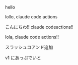 hello

lollo, claude code actions

こんにちわ!! claude codeactions!!

lola, claude code actions!!

スラッシュコアンド追加

v1 にあっぷでいと
